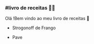 ### #livro de receitas :man_cook:

Olá !Bem vindo ao meu livro de receitas :wave:

- Strogonoff de Frango

- Pave 

  

